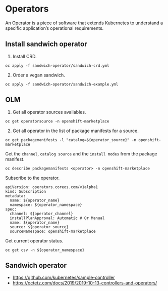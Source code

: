 # Operators

An Operator is a piece of software that extends Kubernetes to understand a specific application’s operational requirements.

## Install sandwich operator

1. Install CRD.

```
oc apply -f sandwich-operator/sandwich-crd.yml
```

2. Order a vegan sandwich.

```
oc apply -f sandwich-operator/sandwich-example.yml
```

## OLM

1. Get all operator sources availables.

```
oc get operatorsource -n openshift-marketplace
```

2. Get all operator in the list of package manifests for a source.

```
oc get packagemanifests -l "catalog=${operator_source}" -n openshift-marketplace
```

Get the `channel`, `catalog source` and the `install modes` from the package manifest.

```
oc describe packagemanifests <operator> -n openshift-marketplace
```

Subscribe to the operator.

```
apiVersion: operators.coreos.com/v1alpha1
kind: Subscription
metadata:
  name: ${operator_name}
  namespace: ${operator_namespace}
spec:
  channel: ${operator_channel}
  installPlanApproval: Automatic # Or Manual
  name: ${operator_name}
  source: ${operator_source}
  sourceNamespace: openshift-marketplace
```

Get current operator status.

```
oc get csv -n ${operator_namespace}
```

## Sandwich operator

- https://github.com/kubernetes/sample-controller
- https://octetz.com/docs/2019/2019-10-13-controllers-and-operators/
